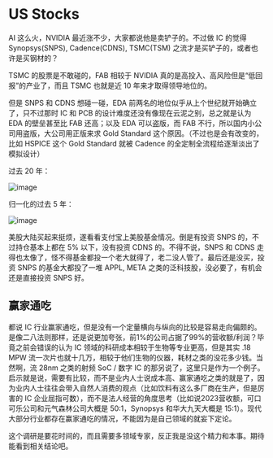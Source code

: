 # US Stocks

AI 这么火，NVIDIA 最近涨不少，大家都说他是卖铲子的。不过做 IC 的觉得 Synopsys(SNPS), Cadence(CDNS), TSMC(TSM) 之流才是买铲子的，或者也许是买钢材的？

TSMC 的股票是不敢碰的，FAB 相较于 NVIDIA 真的是高投入、高风险但是“低回报”的产业了，而且 TSMC 也就是近 10 年来才取得领导地位的。

但是 SNPS 和 CDNS 想碰一碰，EDA 前两名的地位似乎从上个世纪就开始确立了，只不过那时 IC 和 PCB 的设计难度还没有像现在云泥之别，总之就是认为 EDA 的壁垒甚至比 FAB 还高；以及 EDA 可以盗版，而 FAB 不行，所以国内小公司用盗版，大公司用正版来求 Gold Standard 这个原因。（不过也是会有改变的，比如 HSPICE 这个 Gold Standard 就被 Cadence 的全定制全流程给逐渐淡出了模拟设计）

过去 20 年：

![image](https://github.com/user-attachments/assets/2ee0d146-81d1-4f13-8375-3659fe79fcf4)

归一化的过去 5 年：

![image](https://github.com/user-attachments/assets/4c7af5fc-057b-4263-a272-487332766931)


美股大陆买起来挺烦，遂看看支付宝上美股基金情况。倒是有投资 SNPS 的，不过持仓基本上都在 5% 以下，没有投资 CDNS 的。不得不说，SNPS 和 CDNS 走得也太像了，怪不得基金都投一个老大就得了，老二没人管了。最后还是没买，投资 SNPS 的基金大都投了一堆 APPL, META 之类的泛科技股，没必要了，有机会还是直接投资 SNPS 好。

## 赢家通吃

都说 IC 行业赢家通吃，但是没有一个定量横向与纵向的比较是容易走向偏颇的。是像二八法则那样，还是说更加夸张，前1%的公司占据了99%的营收额/利润？毕竟之前会错误的认为 IC 领域的科研成本相较于生物等专业更高，但是其实 .18 MPW 流一次片也就十几万，相较于他们生物的仪器，耗材之类的没花多少钱。当然啊，流 28nm 之类的射频 SoC / 数字 IC 的那另说了，这里只是作为一个例子。启示就是说，需要有比较，而不是业内人士说成本高、赢家通吃之类的就是了，因为业内人士往往会带入自然人消费的观点（比如饮料有这么多厂商在生产，但是厉害的 IC 企业屈指可数），而不是法人经营的角度思考（比如说2023营收额，可口可乐公司和元气森林公司大概是 50:1，Synopsys 和华大九天大概是 15:1）。现代大部分行业都存在赢家通吃的情况，不能因为是自己领域的就妄下定论。

这个调研是要花时间的，而且需要多领域专家，反正我是没这个精力和本事。期待能看到相关结论吧。
